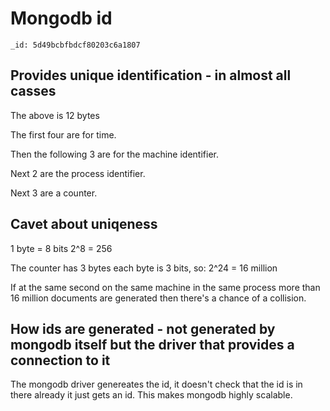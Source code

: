 # Mongodb id

`_id: 5d49bcbfbdcf80203c6a1807`

## Provides unique identification - in almost all casses

The above is 12 bytes

The first four are for time.

Then the following 3 are for the machine identifier.

Next 2 are the process identifier.

Next 3 are a counter.

## Cavet about uniqeness

1 byte = 8 bits
2^8 = 256

The counter has 3 bytes each byte is 3 bits, so:
2^24 = 16 million

If at the same second on the same machine in the same process more than 16 million documents are generated then there's a chance of a collision.

## How ids are generated - not generated by mongodb itself but the driver that provides a connection to it

The mongodb driver genereates the id, it doesn't check that the id is in there already it just gets an id. This makes mongodb highly scalable.
